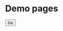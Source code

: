 <h1>Demo pages </h1>
<button type="button" class="test_1">Go</button>
<script type="text/javascript">
  $(".test_1").click(function(e){alert("click")})
</script>
